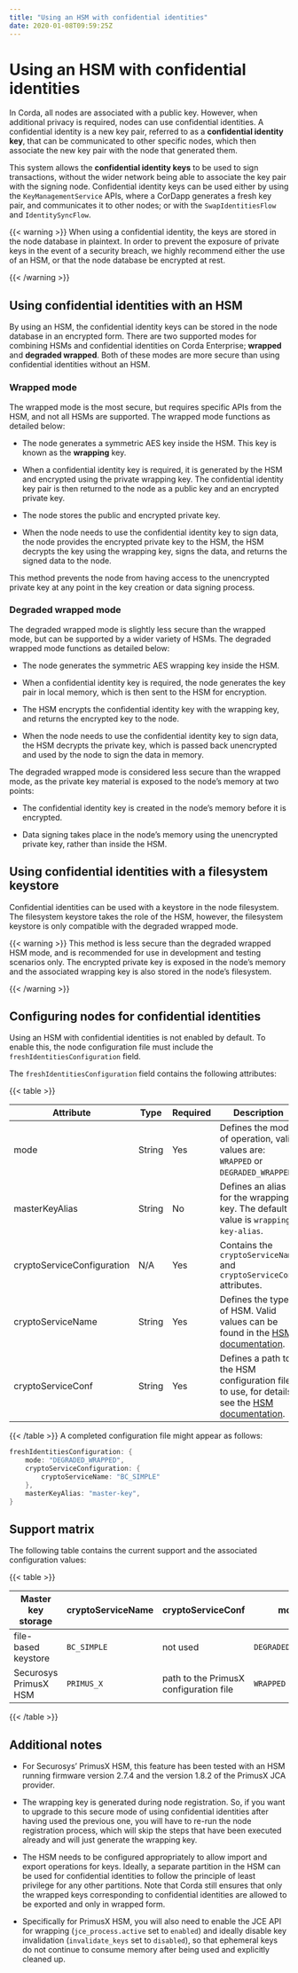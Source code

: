 ```yaml
---
title: "Using an HSM with confidential identities"
date: 2020-01-08T09:59:25Z
---
```



# Using an HSM with confidential identities
In Corda, all nodes are associated with a public key. However, when additional privacy is required, nodes can use confidential identities. A confidential identity is a new key pair, referred to as a **confidential identity key**, that can be communicated to other specific nodes, which then associate the new key pair with the node that generated them.

This system allows the **confidential identity keys** to be used to sign transactions, without the wider network being able to associate the key pair with the signing node. Confidential identity keys can be used either by using the `KeyManagementService` APIs, where a CorDapp generates a fresh key pair, and communicates it to other nodes; or with the `SwapIdentitiesFlow` and `IdentitySyncFlow`.


{{< warning >}}
When using a confidential identity, the keys are stored in the node database in plaintext. In order to prevent the exposure of private keys in the event of a security breach, we highly recommend either the use of an HSM, or that the node database be encrypted at rest.

{{< /warning >}}


## Using confidential identities with an HSM
By using an HSM, the confidential identity keys can be stored in the node database in an encrypted form. There are two supported modes for combining HSMs and confidential identities on Corda Enterprise; **wrapped** and **degraded wrapped**. Both of these modes are more secure than using confidential identities without an HSM.


### Wrapped mode
The wrapped mode is the most secure, but requires specific APIs from the HSM, and not all HSMs are supported. The wrapped mode functions as detailed below:


* The node generates a symmetric AES key inside the HSM. This key is known as the **wrapping** key.


* When a confidential identity key is required, it is generated by the HSM and encrypted using the private wrapping key. The confidential identity key pair is then returned to the node as a public key and an encrypted private key.


* The node stores the public and encrypted private key.


* When the node needs to use the confidential identity key to sign data, the node provides the encrypted private key to the HSM, the HSM decrypts the key using the wrapping key, signs the data, and returns the signed data to the node.


This method prevents the node from having access to the unencrypted private key at any point in the key creation or data signing process.


### Degraded wrapped mode
The degraded wrapped mode is slightly less secure than the wrapped mode, but can be supported by a wider variety of HSMs. The degraded wrapped mode functions as detailed below:


* The node generates the symmetric AES wrapping key inside the HSM.


* When a confidential identity key is required, the node generates the key pair in local memory, which is then sent to the HSM for encryption.


* The HSM encrypts the confidential identity key with the wrapping key, and returns the encrypted key to the node.


* When the node needs to use the confidential identity key to sign data, the HSM decrypts the private key, which is passed back unencrypted and used by the node to sign the data in memory.


The degraded wrapped mode is considered less secure than the wrapped mode, as the private key material is exposed to the node’s memory at two points:


* The confidential identity key is created in the node’s memory before it is encrypted.


* Data signing takes place in the node’s memory using the unencrypted private key, rather than inside the HSM.



## Using confidential identities with a filesystem keystore
Confidential identities can be used with a keystore in the node filesystem. The filesystem keystore takes the role of the HSM, however, the filesystem keystore is only compatible with the degraded wrapped mode.


{{< warning >}}
This method is less secure than the degraded wrapped HSM mode, and is recommended for use in development and testing scenarios only. The encrypted private key is exposed in the node’s memory and the associated wrapping key is also stored in the node’s filesystem.

{{< /warning >}}


## Configuring nodes for confidential identities
Using an HSM with confidential identities is not enabled by default. To enable this, the node configuration file must include the `freshIdentitiesConfiguration` field.

The `freshIdentitiesConfiguration` field contains the following attributes:


{{< table >}}

|Attribute|Type|Required|Description|
|-------------------------|-------------------------|-------------------------|-------------------------|
|mode|String|Yes|Defines the mode of operation, valid values are: `WRAPPED` or `DEGRADED_WRAPPED`.|
|masterKeyAlias|String|No|Defines an alias for the wrapping key. The default value is `wrapping-key-alias`.|
|cryptoServiceConfiguration|N/A|Yes|Contains the `cryptoServiceName` and `cryptoServiceConf` attributes.|
|cryptoServiceName|String|Yes|Defines the type of HSM. Valid values can be found in the [HSM documentation](./cryptoservice-configuration.html).|
|cryptoServiceConf|String|Yes|Defines a path to the HSM configuration file to use, for details, see the [HSM documentation](./cryptoservice-configuration.html).|

{{< /table >}}
A completed configuration file might appear as follows:

```kotlin
freshIdentitiesConfiguration: {
    mode: "DEGRADED_WRAPPED",
    cryptoServiceConfiguration: {
        cryptoServiceName: "BC_SIMPLE"
    },
    masterKeyAlias: "master-key",
}
```

## Support matrix
The following table contains the current support and the associated configuration values:


{{< table >}}

|Master key storage|cryptoServiceName|cryptoServiceConf|mode|
|-------------------------|-------------------------|-------------------------|-------------------------|
|file-based keystore|`BC_SIMPLE`|not used|`DEGRADED_WRAPPED`|
|Securosys PrimusX HSM|`PRIMUS_X`|path to the PrimusX configuration file|`WRAPPED`|

{{< /table >}}

## Additional notes

* For Securosys’ PrimusX HSM, this feature has been tested with an HSM running firmware version 2.7.4 and the version 1.8.2 of the PrimusX JCA provider.


* The wrapping key is generated during node registration. So, if you want to upgrade to this secure mode of using confidential identities after having used the previous one,
                        you will have to re-run the node registration process, which will skip the steps that have been executed already and will just generate the wrapping key.


* The HSM needs to be configured appropriately to allow import and export operations for keys. Ideally, a separate partition in the HSM can be used for confidential identities to follow the principle of least privilege for any other partitions.
                        Note that Corda still ensures that only the wrapped keys corresponding to confidential identities are allowed to be exported and only in wrapped form.


* Specifically for PrimusX HSM, you will also need to enable the JCE API for wrapping (`jce_process.active` set to `enabled`) and ideally disable key invalidation (`invalidate_keys` set to `disabled`),
                        so that ephemeral keys do not continue to consume memory after being used and explicitly cleaned up.



